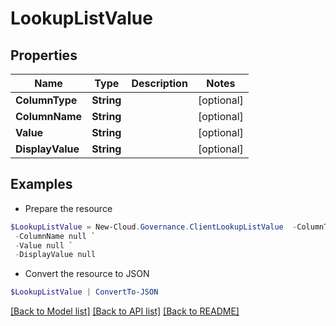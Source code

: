 # LookupListValue
## Properties

Name | Type | Description | Notes
------------ | ------------- | ------------- | -------------
**ColumnType** | **String** |  | [optional] 
**ColumnName** | **String** |  | [optional] 
**Value** | **String** |  | [optional] 
**DisplayValue** | **String** |  | [optional] 

## Examples

- Prepare the resource
```powershell
$LookupListValue = New-Cloud.Governance.ClientLookupListValue  -ColumnType null `
 -ColumnName null `
 -Value null `
 -DisplayValue null
```

- Convert the resource to JSON
```powershell
$LookupListValue | ConvertTo-JSON
```

[[Back to Model list]](../README.md#documentation-for-models) [[Back to API list]](../README.md#documentation-for-api-endpoints) [[Back to README]](../README.md)

